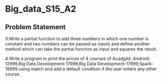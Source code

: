 # Big_data_S15_A2
## Problem Statement

3.Write a partial function to add three numbers in which one number is constant and two
numbers can be passed as inputs and define another method which can take the partial
function as input and squares the result.

4.Write a program to print the prices of 4 courses of Acadgild: Android-12999,Big Data
Development-17999,Big Data Development-17999,Spark-19999 using match and add a
default condition if the user enters any other course.
